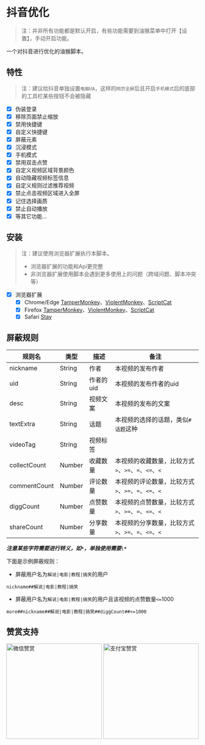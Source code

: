 # 抖音优化

> 注：并非所有功能都是默认开启，有些功能需要到油猴菜单中打开【设置】，手动开启功能。
>

一个对抖音进行优化的油猴脚本。

## 特性

> 注：建议给抖音单独设置`电脑UA`，这样的`网页全屏`后且开启`手机模式`后的底部的工具栏某些按钮不会被隐藏
>

- [x] 伪装登录
- [x] 移除页面禁止缩放
- [x] 禁用快捷键
- [x] 自定义快捷键
- [x] 屏蔽元素
- [x] 沉浸模式
- [x] 手机模式
- [x] 禁用双击点赞
- [x] 自定义视频区域背景颜色
- [x] 自动隐藏视频标签信息
- [x] 自定义规则过滤推荐视频
- [x] 禁止点击视频区域进入全屏
- [x] 记住选择画质
- [x] 禁止自动播放
- [x] 等其它功能...

## 安装

> 注：建议使用浏览器扩展执行本脚本。
>
> - 浏览器扩展的功能和Api更完整
> - 非浏览器扩展使用脚本会遇到更多使用上的问题（跨域问题、脚本冲突等）
>

- [x] 浏览器扩展
  - [x] Chrome/Edge [TamperMonkey](https://microsoftedge.microsoft.com/addons/detail/%E7%AF%A1%E6%94%B9%E7%8C%B4/iikmkjmpaadaobahmlepeloendndfphd?hl=zh-CN)、[ViolentMonkey](https://microsoftedge.microsoft.com/addons/detail/%E6%9A%B4%E5%8A%9B%E7%8C%B4/eeagobfjdenkkddmbclomhiblgggliao?hl=zh-CN)、[ScriptCat](https://microsoftedge.microsoft.com/addons/detail/%E8%84%9A%E6%9C%AC%E7%8C%AB/liilgpjgabokdklappibcjfablkpcekh?hl=zh-CN)
  - [x] Firefox [TamperMonkey](https://addons.mozilla.org/zh-CN/firefox/addon/tampermonkey/)、[ViolentMonkey](https://addons.mozilla.org/zh-CN/firefox/addon/violentmonkey/)、[ScriptCat](https://addons.mozilla.org/zh-CN/firefox/addon/scriptcat/)
  - [x] Safari [Stay](https://apps.apple.com/cn/app/stay-for-safari-%E6%B5%8F%E8%A7%88%E5%99%A8%E4%BC%B4%E4%BE%A3/id1591620171)

## 屏蔽规则

| 规则名       | 类型   | 描述      | 备注                                                |
| ------------ | ------ | --------- | --------------------------------------------------- |
| nickname     | String | 作者      | 本视频的发布作者                                    |
| uid          | String | 作者的uid | 本视频的发布作者的uid                               |
| desc         | String | 视频文案  | 本视频的发布的文案                                  |
| textExtra    | String | 话题      | 本视频的选择的话题，类似`#话题`这种                 |
| videoTag     | String | 视频标签  |                                                     |
| collectCount | Number | 收藏数量  | 本视频的收藏数量，比较方式`>`、`>=`、`=`、`<=`、`<` |
| commentCount | Number | 评论数量  | 本视频的评论数量，比较方式`>`、`>=`、`=`、`<=`、`<` |
| diggCount    | Number | 点赞数量  | 本视频的点赞数量，比较方式`>`、`>=`、`=`、`<=`、`<` |
| shareCount   | Number | 分享数量  | 本视频的分享数量，比较方式`>`、`>=`、`=`、`<=`、`<` |

***注意某些字符需要进行转义，如`*`，单独使用需要`\*`***

下面是示例屏蔽规则：

- 屏蔽用户名为`解说|电影|教程|搞笑`的用户

```text
nickname##解说|电影|教程|搞笑
```

- 屏蔽用户名为`解说|电影|教程|搞笑`的用户且该视频的点赞数量`<=`1000

```text
more##nickname##解说|电影|教程|搞笑##diggCount##<=1000
```

## 赞赏支持

<img src="https://fastly.jsdelivr.net/gh/WhiteSevs/TamperMonkeyScript/asset/img/wx_zsm.png" alt="微信赞赏" width="250" height="250">
<img src="https://fastly.jsdelivr.net/gh/WhiteSevs/TamperMonkeyScript/asset/img/zfb_skm.png" alt="支付宝赞赏" width="250" height="250">
